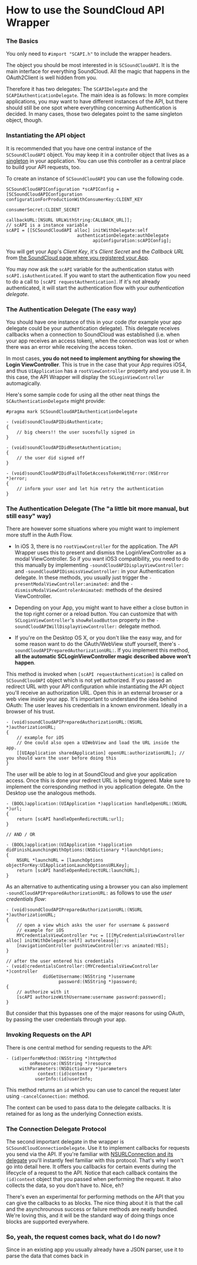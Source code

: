 # How to use the SoundCloud API Wrapper

### The Basics

You only need to `#import "SCAPI.h"` to include the wrapper headers.

The object you should be most interested in is `SCSoundCloudAPI`. It is the main interface for everything SoundCloud. All the magic that happens in the OAuth2Client is well hidden from you.

Therefore it has two delegates: The `SCAPIDelegate` and the `SCAPIAuthenticationDelegate`. The main idea is as follows: In more complex applications, you may want to have different instances of the API, but there should still be one spot where everything concerning Authentication is decided. In many cases, those two delegates point to the same singleton object, though.


### Instantiating the API object

It is recommended that you have one central instance of the `SCSoundCloudAPI` object. You may keep it in a controller object that lives as a [singleton](http://cocoawithlove.com/2008/11/singletons-appdelegates-and-top-level.html) in your application. You can use this controller as a central place to build your API requests, too.

To create an instance of `SCSoundCloudAPI` you can use the following code.

	SCSoundCloudAPIConfiguration *scAPIConfig = [SCSoundCloudAPIConfiguration configurationForProductionWithConsumerKey:CLIENT_KEY
																		                                 consumerSecret:CLIENT_SECRET
																			                                callbackURL:[NSURL URLWithString:CALLBACK_URL]];
	// scAPI is a instance variable
	scAPI = [[SCSoundCloudAPI alloc] initWithDelegate:self
							   authenticationDelegate:authDelegate
									 apiConfiguration:scAPIConfig];

You will get your App's _Client Key_, it's _Client Secret_ and the _Callback URL_ from [the SoundCloud page where you registered your App](http://soundcloud.com/you/apps). 

You may now ask the `scAPI` variable for the authentication status with `scAPI.isAuthenticated`. If you want to start the authentication flow you need to do a call to `[scAPI requestAuthentication]`. If it's not already authenticated, it will start the authentication flow with your *authentication delegate*.


### The Authentication Delegate (The easy way)

You should have one instance of this in your code (for example your app delegate could be your authentication delegate). This delegate receives callbacks when a connection to SoundCloud was established (i.e. when your app receives an access token), when the connection was lost or when there was an error while receiving the access token.

In most cases, **you do not need to implement anything for showing the Login ViewController**. This is true in the case that your App requires iOS4, and thus `UIApplication` has a `rootViewController` property and you use it. In this case, the API Wrapper will display the `SCLoginViewController` automagically.

Here's some sample code for using all the other neat things the `SCAuthenticationDelegate` might provide:

    #pragma mark SCSoundCloudAPIAuthenticationDelegate
    	
    - (void)soundCloudAPIDidAuthenticate;
    {
        // big cheers!! the user sucesfully signed in
    }
	
    - (void)soundCloudAPIDidResetAuthentication;
	{
		// the user did signed off
	}
	
    - (void)soundCloudAPIDidFailToGetAccessTokenWithError:(NSError *)error;
	{
		// inform your user and let him retry the authentication
	}

### The Authentication Delegate (The "a little bit more manual, but still easy" way)

There are however some situations where you might want to implement more stuff in the Auth Flow.

* In iOS 3, there is no `rootViewController` for the application. The API Wrapper uses this to present and dismiss the LoginViewController as a modal ViewController. So if you want iOS3 compatibility, you need to do this manually by implementing `-soundCloudAPIDisplayViewController:` and `-soundCloudAPIDismissViewController:` in your Authentication delegate. In these methods, you usually just trigger the `-presentModalViewController:animated:` and the `-dismissModalViewControlerAnimated:` methods of the desired ViewController.

* Depending on your App, you might want to have either a close button in the top right corner or a reload button. You can customize that with `SCLoginViewController`'s `showReloadButton` property in the `-soundCloudAPIWillDisplayViewController:` delegate method.

* If you're on the Desktop OS X, or you don't like the easy way, and for some reason want to do the OAuth/WebView stuff yourself, there's `-soundCloudAPIPreparedAuthorizationURL:`. If you implement this method, **all the automatic SCLoginViewController magic described above won't happen**.

This method is invoked when `[scAPI requestAuthentication]` is called on `SCSoundCloudAPI` object which is not yet authorized. If you passed an redirect URL with your API configuration while instantiating the API object you'll receive an authorization URL. Open this in an external browser or a web view inside your app. It's important to understand the idea behind OAuth: The user leaves his credentials in a known environment. Ideally in a browser of his trust.

	- (void)soundCloudAPIPreparedAuthorizationURL:(NSURL *)authorizationURL;
	{
		// example for iOS
		// One could also open a UIWebView and load the URL inside the app.
		[[UIApplication sharedApplication] openURL:authorizationURL]; // you should warn the user before doing this
	}

The user will be able to log in at SoundCloud and give your application access. Once this is done your redirect URL is being triggered. Make sure to implement the corresponding method in you application delegate. On the Desktop use the analogous methods.

	- (BOOL)application:(UIApplication *)application handleOpenURL:(NSURL *)url;
	{
		return [scAPI handleOpenRedirectURL:url];
	}
	
	// AND / OR
	
	- (BOOL)application:(UIApplication *)application didFinishLaunchingWithOptions:(NSDictionary *)launchOptions;
	{
		NSURL *launchURL = [launchOptions objectForKey:UIApplicationLaunchOptionsURLKey];	
		return [scAPI handleOpenRedirectURL:launchURL];
	}

As an alternative to authenticating using a browser you can also implement `-soundCloudAPIPreparedAuthorizationURL:` as follows to use the *user credentials flow*:

	- (void)soundCloudAPIPreparedAuthorizationURL:(NSURL *)authorizationURL;
	{
		// open a view which asks the user for username & password
		// example for iOS
		MYCredentialsViewController *vc = [[[MyCredentialsViewController alloc] initWithDelegate:self] autorelease];
		[navigationController pushViewController:vs animated:YES];
	}
	
	// after the user entered his credentials
	- (void)credentialsController:(MYCredentialsViewController *)controller
	              didGetUsername:(NSString *)username
                        password:(NSString *)password;
	{
		// authorize with it
		[scAPI authorizeWithUsername:username password:password];
	}

But consider that this bypasses one of the major reasons for using OAuth, by passing the user credentials through your app.


### Invoking Requests on the API

There is one central method for sending requests to the API: 

	- (id)performMethod:(NSString *)httpMethod
		 	 onResource:(NSString *)resource
		 withParameters:(NSDictionary *)parameters
				context:(id)context
			   userInfo:(id)userInfo;
			
This method returns an `id` which you can use to cancel the request later using `-cancelConnection:` method.

The context can be used to pass data to the delegate callbacks. It is retained for as long as the underlying Connection exists.

### The Connection Delegate Protocol

The second important delegate in the wrapper is `SCSoundCloudConnectionDelegate`. Use it to implement callbacks for requests you send via the API. If you're familiar with [NSURLConnection and its delegate](http://developer.apple.com/mac/library/documentation/Cocoa/Conceptual/URLLoadingSystem/Tasks/UsingNSURLConnection.html) you'll instantly feel familiar with this protocol. That's why I won't go into detail here. It offers you callbacks for certain events during the lifecycle of a request to the API. Notice that each callback contains the `(id)context` object that you passed when performing the request. It also collects the data, so you don't have to. Nice, eh?

There's even an experimental for performing methods on the API that you can give the callbacks to as blocks. The nice thing about it is that the call and the asynchrounous success or failure methods are neatly bundled. We're loving this, and it will be the standard way of doing things once blocks are supported everywhere.

### So, yeah, the request comes back, what do I do now?

Since in an existing app you usually already have a JSON parser, use it to parse the data that comes back in 